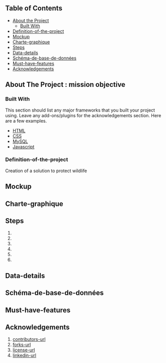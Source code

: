 <!-- TABLE OF CONTENTS -->
## Table of Contents

* [About the Project](#about-the-project)
  * [Built With](#built-with)
* [Definition-of-the-project](#Definition-of-the-project)
* [Mockup](#Mockup)
* [Charte-graphique](#Charte-graphique)
* [Steps](#Steps)
* [Data-details](#Data-details)
* [Schéma-de-base-de-données](#Schéma-de-base-de-données)
* [Must-have-features](#Must-have-features)
* [Acknowledgements](#acknowledgements)



<!-- ABOUT THE PROJECT -->
## About The Project : mission objective 




### Built With
This section should list any major frameworks that you built your project using. Leave any add-ons/plugins for the acknowledgements section. Here are a few examples.
* [HTML](https://developer.mozilla.org/en-US/docs/Web/HTML)
* [CSS](https://developer.mozilla.org/en-US/docs/Web/CSS)
* [MySQL](https://www.mysql.com/fr/)
* [Javascript](https://developer.mozilla.org/en-US/docs/Web/JavaScript)



<!-- GETTING STARTED -->

### Definition-of-the-project

Creation of a solution to protect wildlife


## Mockup

## Charte-graphique



## Steps

1. 
2. 
3. 
4. 
5. 
6. 




## Data-details





## Schéma-de-base-de-données




## Must-have-features




<!-- ACKNOWLEDGEMENTS -->
## Acknowledgements


1. [contributors-url](https://github.com/othneildrew/Best-README-Template/graphs/contributors)
2. [forks-url](https://github.com/othneildrew/Best-README-Template/network/members)
3. [license-url](https://github.com/othneildrew/Best-README-Template/blob/master/LICENSE.txt)
4. [linkedin-url](https://linkedin.com/in/othneildrew)


